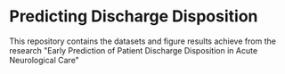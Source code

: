 # Predicting Discharge Disposition
This repository contains the datasets and figure results achieve from the research "Early Prediction of Patient Discharge Disposition in Acute Neurological Care"

